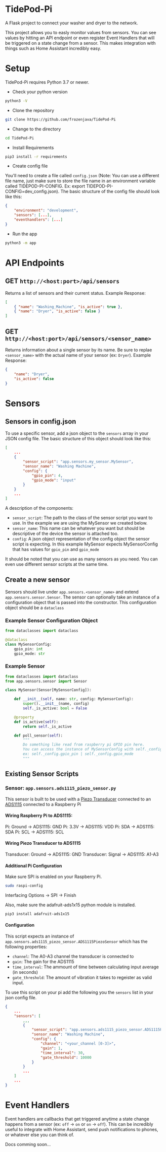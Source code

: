 # TidePod-Pi
A Flask project to connect your washer and dryer to the network.

This project allows you to easly monitor values from sensors. You can see values by hitting an API endpoint or even register Event Handlers that will be triggered on a state change from a sensor. This makes integration with things such as Home Assistant incredibly easy.

# Setup
TidePod-Pi requires Python 3.7 or newer.

* Check your python version
```bash
python3 -V
```

* Clone the repository
```bash
git clone https://github.com/frozenjava/TidePod-Pi
```

* Change to the directory
```bash
cd TidePod-Pi
```

* Install Requirements
```bash
pip3 install -r requirements
```

* Create config file

You'll need to create a file called `config.json` (Note: You can use a different file name, just make sure to store the file name in an environment variable called TIDEPOD-PI-CONFIG. Ex: export TIDEPOD-PI-CONFIG=dev_config.json).
The basic structure of the config file should look like this:

```json
{
    "environment": "development",
    "sensors": [...],
    "eventhandlers": [...]
}
```

* Run the app
```bash
python3 -m app
```

# API Endpoints

## GET `http://<host:port>/api/sensors`
Returns a list of sensors and their current status. Example Response:

```json
[
    { "name": "Washing_Machine", "is_active": true },
    { "name": "Dryer", "is_active": false }
]
```

## GET `http://<host:port>/api/sensors/<sensor_name>`
Returns information about a single sensor by its name. Be sure to replae `<sensor_name>` with the actual name of your sensor (ex: `Dryer`). Example Response:

```json
{
    "name": "Dryer", 
    "is_active": false
}
```

# Sensors

## Sensors in config.json
To use a specific sensor, add a json object to the `sensors` array in your JSON config file. The basic structure of this object should look like this:

```json
[
    ...
    {
        "sensor_script": "app.sensors.my_sensor.MySensor",
        "sensor_name": "Washing Machine",
        "config": {
            "gpio_pin": 4,
            "gpio_mode": "input"
        }
    }
    ...
]
```

A description of the components:
* `sensor_script`: The path to the class of the sensor script you want to use. In the example we are using the MySensor we created below.
* `sensor_name`: This name can be whatever you want but should be descriptive of the device the sensor is attached too.
* `config`: A json object representation of the config object the sensor script is expecting. In this example MySensor expects MySensorConfig that has values for `gpio_pin` and `gpio_mode`

It should be noted that you can use as many sensors as you need. You can even use different sensor scripts at the same time.

## Create a new sensor
Sensors should live under `app.sensors.<sensor_name>` and extend `app.sensors.sensor.Sensor`. The sensor can optionally take an instance of a configuration object that is passed into the constructor. This configuration object should be a `dataclass`

### Example Sensor Configuration Object
```python
from dataclasses import dataclass

@dataclass
class MySensorConfig:
    gpio_pin: int
    gpio_mode: str
```

### Example Sensor
```python
from dataclasses import dataclass
from app.sensors.sensor import Sensor

class MySensor(Sensor[MySensorConfig]):

    def __init__(self, name: str, config: MySensorConfig):
        super().__init__(name, config)
        self._is_active: bool = False

    @property
    def is_active(self):
        return self._is_active

    def poll_sensor(self):
        """
        Do something like read from raspberry pi GPIO pin here.
        You can access the instance of MySensorConfig with self._config
        ex: self._config.gpio_pin | self._config.gpio_mode
        """

```

## Existing Sensor Scripts

### Sensor: `app.sensors.ads1115_piezo_sensor.py`

This sensor is built to be used with a [Piezo Transducer](https://www.amazon.com/Prewired-Elements-Buzzer-Sounder-Trigger/dp/B01N5HN94S/) connected to an [ADS1115](https://www.amazon.com/Converter-Programmable-Amplifier-Development-Raspberry/dp/B07TGB6KF8/) connected to a Raspberry Pi

#### Wiring Raspberry Pi to ADS1115:
Pi: Ground -> ADS1115: GND
Pi: 3.3V -> ADS1115: VDD
Pi: SDA -> ADS1115: SDA
Pi: SCL -> ADS1115: SCL

#### Wiring Piezo Transducer to ADS1115
Transducer: Ground -> ADS1115: GND
Transducer: Signal -> ADS1115: A1-A3

#### Additional Pi Configuration

Make sure SPI is enabled on your Raspberry Pi.

```bash
sudo raspi-config
```
Interfacing Options -> SPI -> Finish

Also, make sure the adafruit-ads1x15 python module is installed.

```bash
pip3 install adafruit-ads1x15
```

#### Configuration

This script expects an instance of `app.sensors.ads1115_piezo_sensor.ADS1115PiezoSensor` which has the following properties:

* `channel`: The A0-A3 channel the transducer is connected to
* `gain`: The gain for the ADS1115
* `time_interval`: The ammount of time between calculating input average (in seconds)
* `gate_threshold`: The amount of vibration it takes to regeister as valid input.

To use this script on your pi add the following you the `sensors` list in your json config file.

```json
{
    ...
    "sensors": [
        ,,,
        {
            "sensor_script": "app.sensors.ads1115_piezo_sensor.ADS1115PiezoSensor",
            "sensor_name": "Washing Machine",
            "config": {
                "channel": "<your_channel [0-3]>",
                "gain": 1,
                "time_interval": 30,
                "gate_threshold": 10000
            }
        }
        ...
    ]
    ...
}
```

# Event Handlers

Event handlers are callbacks that get triggered anytime a state change happens from a sensor (ex: `off` -> `on` or `on` -> `off`). This can be incredibly useful to integrate with Home Assistant, send push notifications to phones, or whatever else you can think of.

Docs comming soon...
